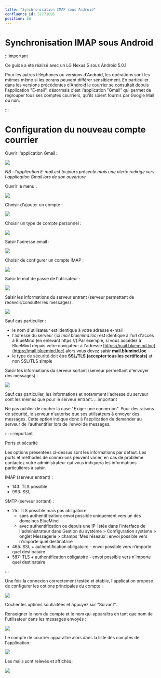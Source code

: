 ```yaml
---
title: "Synchronisation IMAP sous Android"
confluence_id: 57771006
position: 68
---
```

# Synchronisation IMAP sous Android


:::important

Ce guide a été réalisé avec un LG Nexus 5 sous Android 5.0.1

Pour les autres téléphones ou versions d'Android, les opérations sont les mêmes même si les écrans peuvent différer sensiblement. En particulier dans les versions précédentes d'Android le courrier se consultait depuis l'application "E-mail", désormais c'est l'application "Gmail" qui permet de regrouper tous ses comptes courriers, qu'ils soient fournis par Google Mail ou non.

:::


# Configuration du nouveau compte courrier

Ouvrir l'application Gmail :

![](../../../attachments/57771006/57771033.png)

*NB : l'application E-mail est toujours présente mais une alerte redirige vers l'application Gmail lors de son ouverture*

Ouvrir le menu :

![](../../../attachments/57771006/57771032.png)

Choisir d'ajouter un compte :

![](../../../attachments/57771006/57771031.png)

Choisir un type de compte personnel :

![](../../../attachments/57771006/57771030.png)

Saisir l'adresse email :

![](../../../attachments/57771006/57771029.png)

Choisir de configurer un compte IMAP :

![](../../../attachments/57771006/57771028.png)

Saisir le mot de passe de l'utilisateur :

![](../../../attachments/57771006/57771027.png)

Saisir les informations du serveur entrant (serveur permettant de recevoir/consulter les messages) :

![](../../../attachments/57771006/57771026.png)

Sauf cas particulier :

- le nom d'utilisateur est identique à votre adresse e-mail
- l'adresse du serveur (ici *mail.bluemind.loc*) est identique à l'url d'accès à BlueMind (en enlevant https://).Par exemple, si vous accédez à BlueMind depuis votre navigateur à l'adresse [https://mail.bluemind.loc](https://mail.bluemind.loc) alors vous devez saisir **mail.blumind.loc**
- le type de sécurité doit être **SSL/TLS (accepter tous les certificats)** et non SSL/TLS simple


Saisir les informations du serveur sortant (serveur permettant d'envoyer des messages) :

![](../../../attachments/57771006/57771025.png)

Sauf cas particulier, les informations et notamment l'adresse du serveur sont les mêmes que pour le serveur entrant.
:::important

Ne pas oublier de cocher la case "Exiger une connexion".
Pour des raisons de sécurité, le serveur n'autorise que ses utilisateurs à envoyer des messages. Cette option indique donc à l'application de demander au serveur de l'authentifier lors de l'envoi de messages.

:::
:::important

Ports et sécurité

Les options présentées ci-dessus sont les informations par défaut. Les ports et méthodes de connexions peuvent varier, en cas de problème contactez votre administrateur qui vous indiquera les informations particulières à saisir.

IMAP (serveur entrant) :

- 143: TLS possible
- 993: SSL


SMTP (serveur sortant) :

- 25: TLS possible mais pas obligatoire
  - sans authentification: envoi possible uniquement vers un des domaines BlueMind
  - avec authentification ou depuis une IP listée dans l'interface de l'administrateur dans Gestion du système > Configuration système > onglet Messagerie > champs 'Mes réseaux': envoi possible vers n'importe quel destinataire
- 465: SSL + authentification obligatoire - envoi possible vers n'importe quel destinataire
- 587: TLS + authentification obligatoire - envoi possible vers n'importe quel destinataire


:::

Une fois la connexion correctement testée et établie, l'application propose de configurer les options principales du compte :

![](../../../attachments/57771006/57771024.png)

Cocher les options souhaitées et appuyez sur "Suivant".

Renseigner le nom du compte et le nom qui apparaîtra en tant que nom de l'utilisateur dans les messages envoyés :

![](../../../attachments/57771006/57771023.png)

Le compte de courrier apparaître alors dans la liste des comptes de l'application :

![](../../../attachments/57771006/57771022.png)

Les mails sont relevés et affichés :

![](../../../attachments/57771006/57771021.png)


 

 

 

 

 

 

